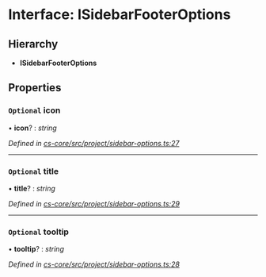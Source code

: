 # Interface: ISidebarFooterOptions

## Hierarchy

* **ISidebarFooterOptions**

## Properties

### `Optional` icon

• **icon**? : *string*

*Defined in [cs-core/src/project/sidebar-options.ts:27](https://github.com/RichardHovenkamp/csnext/blob/40018c3a/packages/cs-core/src/project/sidebar-options.ts#L27)*

___

### `Optional` title

• **title**? : *string*

*Defined in [cs-core/src/project/sidebar-options.ts:29](https://github.com/RichardHovenkamp/csnext/blob/40018c3a/packages/cs-core/src/project/sidebar-options.ts#L29)*

___

### `Optional` tooltip

• **tooltip**? : *string*

*Defined in [cs-core/src/project/sidebar-options.ts:28](https://github.com/RichardHovenkamp/csnext/blob/40018c3a/packages/cs-core/src/project/sidebar-options.ts#L28)*

